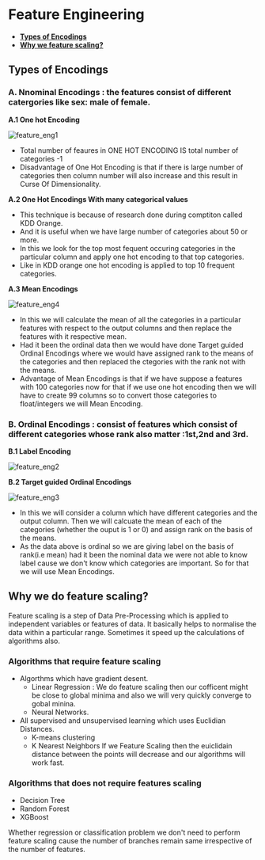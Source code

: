 
# Feature Engineering 

* [**Types of Encodings**]()
* [**Why we feature scaling?**]()
## Types of Encodings 
    
  ### A. Nnominal Encodings : the features consist of different catergories like sex: male of female.
    
   **A.1 One hot Encoding**
   
   ![feature_eng1](https://user-images.githubusercontent.com/44902363/95049725-f74b3a00-0707-11eb-9f31-4f75c1da17f5.png)

   * Total number of feaures in ONE HOT ENCODING IS total number of categories -1
   * Disadvantage of One Hot Encoding is that if there is large number of categories then column 
          number will also increase and this result in Curse Of Dimensionality.
        
   **A.2 One Hot Encodings With many categorical values**
        
   * This technique is because of research done during comptiton called KDD Orange. 
   * And it is useful when we have large number of categories about 50 or more.
   * In this we look for the top most fequent occuring categories in the particular
        column and apply one hot encoding to that top categories. 
   * Like in KDD orange one hot encoding is applied to top 10 frequent categories.
        
        
        
   **A.3 Mean Encodings**
   
   ![feature_eng4](https://user-images.githubusercontent.com/44902363/95059273-47c99400-0716-11eb-8dc8-a6e59a8db824.png)
        
   * In this we will calculate the mean of all the categories in a particular features with respect to the 
        output columns and then replace the features with it respective mean.
   * Had it been the ordinal data then we would have done Target guided Ordinal Encodings where we would 
        have assigned rank to the means of the categories and then replaced the ctegories with the rank not with
        the means.
   * Advantage of Mean Encodings is that if we have suppose a features with 100 categories now for that if we 
        use one hot encoding then we will have to create 99 columns so to convert those categories to
        float/integers we will Mean Encoding.
        

  ### B. Ordinal Encodings : consist of features which consist of different categories whose rank also matter :1st,2nd and 3rd.
     
   **B.1  Label Encoding**
   
   ![feature_eng2](https://user-images.githubusercontent.com/44902363/95050931-07641900-070a-11eb-814f-ff35872c2415.png)
   
   
  **B.2 Target guided Ordinal Encodings**
  
![feature_eng3](https://user-images.githubusercontent.com/44902363/95056859-f10e8b00-0712-11eb-9db7-8ac5e4ef1cba.png)

   * In this we will consider a column which have different categories and the output column. Then we will 
        calcuate the  mean of each of the categories (whether the ouput is 1 or 0) and assign rank on the 
        basis of the means.
   * As the data above is ordinal so we are giving label on the basis of rank(i.e mean) had it been the 
        nominal data we  were not able to know label cause we don't know which categories are important. 
        So for that we will use Mean Encodings.
        
        
## Why we do feature scaling?
Feature scaling is a step of Data Pre-Processing which is applied to independent variables or features of data. 
 It basically helps to normalise the data within a particular range. Sometimes it speed up the calculations of 
    algorithms also.

### Algorithms that require feature scaling 

 * Algorthms which have gradient desent.
     * Linear Regression : We do feature scaling then our cofficent might be close to global minima and also 
           we will very quickly converge to gobal minina.
     * Neural Networks.
* All supervised and unsupervised learning which uses Euclidian Distances.
     * K-means clustering
     * K Nearest Neighbors
 If we Feature Scaling then the euiclidain distance between the points will decrease and our algorithms 
        will work fast.
        
### Algorithms that does not require features scaling
    
   * Decision Tree
   * Random Forest
   * XGBoost
      
   Whether regression or classification problem we don't need to perform feature scaling cause the number of 
    branches remain same irrespective of the number of features.
    
        
